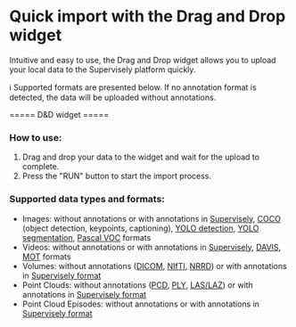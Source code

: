 # Quick import with the Drag and Drop widget

Intuitive and easy to use, the Drag and Drop widget allows you to upload your local data to the Supervisely platform quickly.

ℹ️ Supported formats are presented below. If no annotation format is detected, the data will be uploaded without annotations.

===== D&D widget =====

### How to use:

1. Drag and drop your data to the widget and wait for the upload to complete.
2. Press the "RUN" button to start the import process.

### Supported data types and formats:

- Images: without annotations or with annotations in [Supervisely](https://docs.supervise.ly/data-organization/00_ann_format_navi), [COCO](https://cocodataset.org/#format-data) (object detection, keypoints, captioning), [YOLO detection](https://docs.ultralytics.com/datasets/detect/), [YOLO segmentation](https://docs.ultralytics.com/datasets/segment/#ultralytics-yolo-format), [Pascal VOC](http://host.robots.ox.ac.uk/pascal/VOC/) formats
- Videos: without annotations or with annotations in [Supervisely](https://docs.supervise.ly/data-organization/00_ann_format_navi), [DAVIS](https://davischallenge.org/index.html), [MOT](https://motchallenge.net/instructions/) formats
- Volumes: without annotations ([DICOM](https://www.dicomstandard.org/current/), [NIfTI](https://nifti.nimh.nih.gov/nifti-1/), [NRRD](https://teem.sourceforge.net/nrrd/format.html)) or with annotations in [Supervisely format](https://docs.supervise.ly/data-organization/00_ann_format_navi)
- Point Clouds: without annotations ([PCD](https://pointclouds.org/documentation/tutorials/pcd_file_format.html), [PLY](http://paulbourke.net/dataformats/ply/), [LAS/LAZ](https://www.asprs.org/wp-content/uploads/2010/12/LAS_1_4_r13.pdf)) or with annotations in [Supervisely format](https://docs.supervise.ly/data-organization/00_ann_format_navi)
- Point Cloud Episodes: without annotations or with annotations in [Supervisely format](https://docs.supervise.ly/data-organization/00_ann_format_navi)
